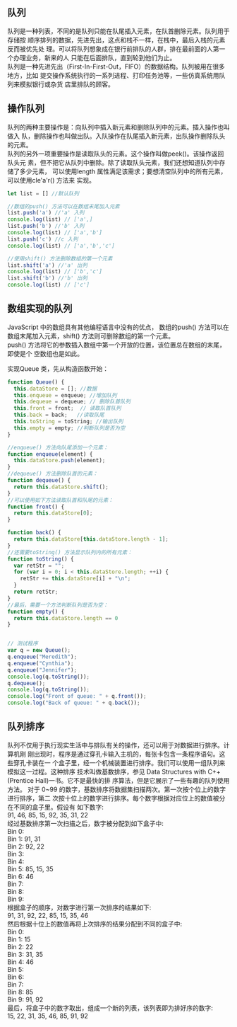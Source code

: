 ## 队列
队列是一种列表，不同的是队列只能在队尾插入元素，在队首删除元素。队列用于存储按
顺序排列的数据，先进先出，这点和栈不一样，在栈中，最后入栈的元素反而被优先处
理。可以将队列想象成在银行前排队的人群，排在最前面的人第一个办理业务，新来的人
只能在后面排队，直到轮到他们为止。  
队列是一种先进先出（First-In-First-Out，FIFO）的数据结构。队列被用在很多地方，比如
提交操作系统执行的一系列进程、打印任务池等，一些仿真系统用队列来模拟银行或杂货
店里排队的顾客。
## 操作队列
队列的两种主要操作是：向队列中插入新元素和删除队列中的元素。插入操作也叫做入
队，删除操作也叫做出队。入队操作在队尾插入新元素，出队操作删除队头的元素。  
队列的另外一项重要操作是读取队头的元素。这个操作叫做peek()。该操作返回队头元
素，但不把它从队列中删除。除了读取队头元素，我们还想知道队列中存储了多少元素，
可以使用length 属性满足该需求；要想清空队列中的所有元素，可以使用cle'a'r() 方法来
实现。
```js
let list = [] //默认队列

//数组的push() 方法可以在数组末尾加入元素
list.push('a') //'a' 入列
console.log(list) // ['a',]
list.push('b') //'b' 入列
console.log(list) // ['a','b']
list.push('c') //c 入列
console.log(list) // ['a','b','c']

//使用shift() 方法删除数组的第一个元素
list.shift('a') //'a' 出列
console.log(list) // ['b','c']
list.shift('b') //'b' 出列
console.log(list) // ['c']

```

## 数组实现的队列
JavaScript 中的数组具有其他编程语言中没有的优点，
数组的push() 方法可以在数组末尾加入元素，shift() 方法则可删除数组的第一个元素。  
push() 方法将它的参数插入数组中第一个开放的位置，该位置总在数组的末尾，即使是个
空数组也是如此。

实现Queue 类，先从构造函数开始：
```js
function Queue() {
  this.dataStore = []; //数据
  this.enqueue = enqueue; //增加队列
  this.dequeue = dequeue; // 删除队首队列
  this.front = front;  // 读取队首队列
  this.back = back;   //读取队尾
  this.toString = toString; //输出队列
  this.empty = empty; //判断队列是否为空
}

//enqueue() 方法向队尾添加一个元素：
function enqueue(element) {
  this.dataStore.push(element);
}
//dequeue() 方法删除队首的元素：
function dequeue() {
  return this.dataStore.shift();
}
//可以使用如下方法读取队首和队尾的元素：
function front() {
  return this.dataStore[0];
}

function back() {
  return this.dataStore[this.dataStore.length - 1];
}
//还需要toString() 方法显示队列内的所有元素：
function toString() {
  var retStr = "";
  for (var i = 0; i < this.dataStore.length; ++i) {
    retStr += this.dataStore[i] + "\n";
  }
  return retStr;
}
//最后，需要一个方法判断队列是否为空：
function empty() {
  return this.dataStore.length == 0
}


// 测试程序
var q = new Queue();
q.enqueue("Meredith");
q.enqueue("Cynthia");
q.enqueue("Jennifer");
console.log(q.toString());
q.dequeue();
console.log(q.toString());
console.log("Front of queue: " + q.front());
console.log("Back of queue: " + q.back());
```


## 队列排序
队列不仅用于执行现实生活中与排队有关的操作，还可以用于对数据进行排序。计算机刚 刚出现时，程序是通过穿孔卡输入主机的，每张卡包含一条程序语句。这些穿孔卡装在一 个盒子里，经一个机械装置进行排序。我们可以使用一组队列来模拟这一过程。这种排序 技术叫做基数排序，参见 Data Structures with C++(Prentice Hall)一书。它不是最快的排 序算法，但是它展示了一些有趣的队列使用方法。
对于 0~99 的数字，基数排序将数据集扫描两次。第一次按个位上的数字进行排序，第二 次按十位上的数字进行排序。每个数字根据对应位上的数值被分在不同的盒子里。假设有 如下数字:  
     91, 46, 85, 15, 92, 35, 31, 22  
经过基数排序第一次扫描之后，数字被分配到如下盒子中:  
     Bin 0:  
     Bin 1: 91, 31  
     Bin 2: 92, 22  
     Bin 3:  
     Bin 4:  
     Bin 5: 85, 15, 35  
     Bin 6: 46  
     Bin 7:  
     Bin 8:  
     Bin 9:  
根据盒子的顺序，对数字进行第一次排序的结果如下:  
     91, 31, 92, 22, 85, 15, 35, 46  
然后根据十位上的数值再将上次排序的结果分配到不同的盒子中:  
     Bin 0:  
     Bin 1: 15  
     Bin 2: 22  
     Bin 3: 31, 35  
     Bin 4: 46  
     Bin 5:  
     Bin 6:  
     Bin 7:  
     Bin 8: 85  
     Bin 9: 91, 92  
最后，将盒子中的数字取出，组成一个新的列表，该列表即为排好序的数字:  
15, 22, 31, 35, 46, 85, 91, 92  
